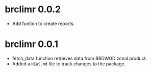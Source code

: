 # brclimr 0.0.2

* Add funtion to create reports.

# brclimr 0.0.1

* fetch_data function retrieves data from BRDWGD zonal product.
* Added a `NEWS.md` file to track changes to the package.
